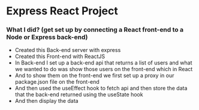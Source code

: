 # Express React Project

### What I did? (get set up by connecting a React front-end to a Node or Express back-end)

- Created this Back-end server with express
- Created this Front-end with ReactJS
- In Back-end I set up a back-end api that returns a list of users and what we wanted to do was show those users on the front-end which in React 
- And to show them on the front-end we first set up a proxy in our package.json file on the front-end 
- And then used the useEffect hook to fetch api and then store the data that the back-end returned using the useState hook 
- And then display the data
